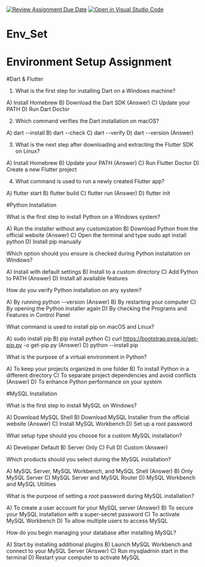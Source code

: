[![Review Assignment Due Date](https://classroom.github.com/assets/deadline-readme-button-22041afd0340ce965d47ae6ef1cefeee28c7c493a6346c4f15d667ab976d596c.svg)](https://classroom.github.com/a/vnsr1XuU)
[![Open in Visual Studio Code](https://classroom.github.com/assets/open-in-vscode-2e0aaae1b6195c2367325f4f02e2d04e9abb55f0b24a779b69b11b9e10269abc.svg)](https://classroom.github.com/online_ide?assignment_repo_id=15632756&assignment_repo_type=AssignmentRepo)
# Env_Set

# Environment Setup Assignment

#Dart & Flutter

1. What is the first step for installing Dart on a Windows machine?

A) Install Homebrew
B) Download the Dart SDK (Answer)
C) Update your PATH
D) Run Dart Doctor


2. Which command verifies the Dart installation on macOS?

A) dart --install
B) dart --check
C) dart --verify
D) dart --version (Answer)


3. What is the next step after downloading and extracting the Flutter SDK on Linux?

A) Install Homebrew
B) Update your PATH (Answer)
C) Run Flutter Doctor
D) Create a new Flutter project


4. What command is used to run a newly created Flutter app?

A) flutter start
B) flutter build
C) flutter run (Answer)
D) flutter init


#Python Installation

What is the first step to install Python on a Windows system?

A) Run the installer without any customization
B) Download Python from the official website (Answer)
C) Open the terminal and type sudo apt install python
D) Install pip manually

Which option should you ensure is checked during Python installation on Windows?

A) Install with default settings
B) Install to a custom directory
C) Add Python to PATH (Answer)
D) Install all available features

How do you verify Python installation on any system?

A) By running python --version (Answer)
B) By restarting your computer
C) By opening the Python installer again
D) By checking the Programs and Features in Control Panel

What command is used to install pip on macOS and Linux?

A) sudo install pip
B) pip install python 
C) curl https://bootstrap.pypa.io/get-pip.py -o get-pip.py (Answer)
D) python --install pip

What is the purpose of a virtual environment in Python?

A) To keep your projects organized in one folder
B) To install Python in a different directory
C) To separate project dependencies and avoid conflicts (Answer)
D) To enhance Python performance on your system

#MySQL Installation

What is the first step to install MySQL on Windows?

A) Download MySQL Shell
B) Download MySQL Installer from the official website (Answer)
C) Install MySQL Workbench
D) Set up a root password

What setup type should you choose for a custom MySQL installation?

A) Developer Default
B) Server Only
C) Full
D) Custom (Answer)

Which products should you select during the MySQL installation?

A) MySQL Server, MySQL Workbench, and MySQL Shell (Answer)
B) Only MySQL Server
C) MySQL Server and MySQL Router
D) MySQL Workbench and MySQL Utilities

What is the purpose of setting a root password during MySQL installation?

A) To create a user account for your MySQL server (Answer)
B) To secure your MySQL installation with a super-secret password
C) To activate MySQL Workbench
D) To allow multiple users to access MySQL

How do you begin managing your database after installing MySQL?

A) Start by installing additional plugins
B) Launch MySQL Workbench and connect to your MySQL Server (Answer)
C) Run mysqladmin start in the terminal
D) Restart your computer to activate MySQL
